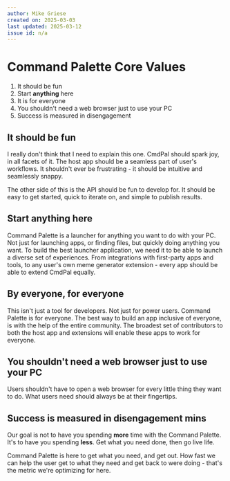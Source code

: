 ```yaml
---
author: Mike Griese
created on: 2025-03-03
last updated: 2025-03-12
issue id: n/a
---
```


# Command Palette Core Values

1. It should be fun
2. Start **anything** here
3. It is for everyone
4. You shouldn't need a web browser just to use your PC
5. Success is measured in disengagement


## It should be fun

I really don't think that I need to explain this one. CmdPal should spark joy,
in all facets of it. The host app should be a seamless part of user's workflows.
It shouldn't ever be frustrating - it should be intuitive and seamlessly snappy.

The other side of this is the API should be fun to develop for. It should be
easy to get started, quick to iterate on, and simple to publish results.

## Start **anything** here 

Command Palette is a launcher for anything you want to do with your PC. Not just
for launching apps, or finding files, but quickly doing anything you want. To
build the best launcher application, we need it to be able to launch a diverse
set of experiences. From integrations with first-party apps and tools, to any
user's own meme generator extension - every app should be able to extend CmdPal
equally.

## By everyone, for everyone

This isn't just a tool for developers. Not just for power users. Command Palette
is for everyone. The best way to build an app inclusive of everyone, is with the
help of the entire community. The broadest set of contributors to both the host
app and extensions will enable these apps to work for everyone.

## You shouldn't need a web browser just to use your PC

Users shouldn't have to open a web browser for every little thing they want to
do. What users need should always be at their fingertips.

## Success is measured in disengagement mins 

Our goal is not to have you spending **more** time with the Command Palette.
It's to have you spending **less**. Get what you need done, then go live life.

Command Palette is here to get what you need, and get out. How fast we can help
the user get to what they need and get back to were doing - that's the metric
we're optimizing for here.

